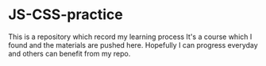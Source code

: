 # JS-CSS-practice
This is a repository which record my learning process
It's a course which I found and the materials are pushed here.
Hopefully I can progress everyday and others can benefit from my repo.
